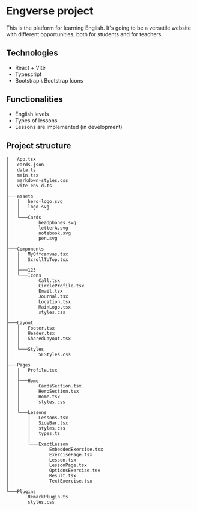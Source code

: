 # Engverse project
This is the platform for learning English. It's going to be a versatile website with different opportunities, both for students and for teachers.

## Technologies
- React + Vite
- Typescript
- Bootstrap \ Bootstrap Icons

## Functionalities 
- English levels
- Types of lessons
- Lessons are implemented (in development)

## Project structure 
```
│   App.tsx
│   cards.json
│   data.ts
│   main.tsx
│   markdown-styles.css
│   vite-env.d.ts
│
├───assets
│   │   hero-logo.svg
│   │   logo.svg
│   │
│   └───Cards
│           headphones.svg
│           letterA.svg
│           notebook.svg
│           pen.svg
│
├───Components
│   │   MyOffcanvas.tsx
│   │   ScrollToTop.tsx
│   │
│   ├───123
│   └───Icons
│           Call.tsx
│           CircleProfile.tsx
│           Email.tsx
│           Journal.tsx
│           Location.tsx
│           MainLogo.tsx
│           styles.css
│
├───Layout
│   │   Footer.tsx
│   │   Header.tsx
│   │   SharedLayout.tsx
│   │
│   └───Styles
│           SLStyles.css
│
├───Pages
│   │   Profile.tsx
│   │
│   ├───Home
│   │       CardsSection.tsx
│   │       HeroSection.tsx
│   │       Home.tsx
│   │       styles.css
│   │
│   └───Lessons
│       │   Lessons.tsx
│       │   SideBar.tsx
│       │   styles.css
│       │   types.ts
│       │
│       └───ExactLesson
│               EmbeddedExercise.tsx
│               ExercisePage.tsx
│               Lesson.tsx
│               LessonPage.tsx
│               OptionsExercise.tsx
│               Result.tsx
│               TextExercise.tsx
│
└───Plugins
        RemarkPlugin.ts
        styles.css
```
